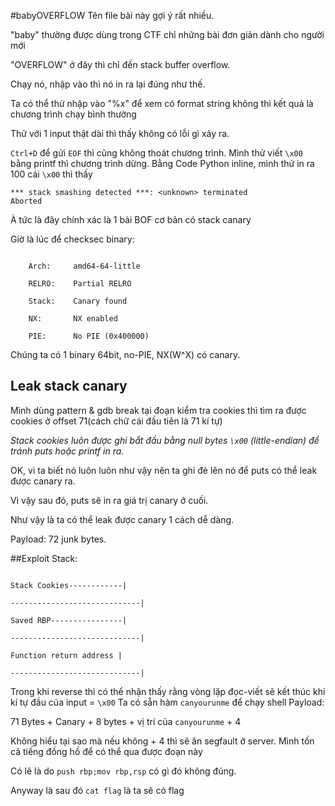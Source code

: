 #babyOVERFLOW
<meta charset="UTF-8">
Tên file bài này gợi ý rất nhiều.

"baby" thường được dùng trong CTF chỉ những bài đơn giản dành cho người mới

"OVERFLOW" ở đây thì chỉ đến stack buffer overflow.

Chạy nó, nhập vào thì nó in ra lại đúng như thế.

Ta có thể thử nhập vào "%x" để xem có format string không thì kết quả là chương trình chạy bình thường

Thử với 1 input thật dài thì thấy không có lỗi gì xảy ra.

`Ctrl+D` để gửi `EOF` thì cũng không thoát chương trình. Mình thử viết `\x00` bằng printf thì chương trình dừng.
Bằng Code Python inline, mình thử in ra 100 cái `\x00` thì thấy

```
*** stack smashing detected ***: <unknown> terminated
Aborted
```

À tức là đây chính xác là 1 bài BOF cơ bản có stack canary

Giờ là lúc để checksec binary:

```

	Arch:     amd64-64-little
	
	RELRO:    Partial RELRO
	
	Stack:    Canary found
	
	NX:       NX enabled
	
	PIE:      No PIE (0x400000)
```

Chúng ta có 1 binary 64bit, no-PIE, NX(W^X) có canary. 

## Leak stack canary
Mình dùng pattern & gdb break tại đoạn kiểm tra cookies thì tìm ra được cookies ở offset 71(cách chữ cái đầu tiên là 71 kí tự)

*Stack cookies luôn được ghi bắt đầu bằng null bytes `\x00` (little-endian) để tránh puts hoặc printf in ra.*

OK, vì ta biết nó luôn luôn như vậy nên ta ghi đè lên nó để puts có thể leak được canary ra.

Vì vậy sau đó, puts sẽ in ra giá trị canary ở cuối.

Như vậy là ta có thể leak được canary 1 cách dễ dàng.

Payload: 
72 junk bytes.

##Exploit
Stack:

```

Stack Cookies------------|
					  
-----------------------------|

Saved RBP----------------|

-----------------------------|

Function return address |

-----------------------------|

```

Trong khi reverse thì có thể nhận thấy rằng vòng lặp đọc-viết sẽ kết thúc khi kí tự đầu của input = `\x00`
Ta có sẵn hàm `canyourunme` để chạy shell
Payload:

71 Bytes + Canary + 8 bytes + vị trí của `canyourunme` + 4

Không hiểu tại sao mà nếu không + 4 thì sẽ ăn segfault ở server. Mình tốn cả tiếng đồng hồ để có thể qua được đoạn này

Có lẽ là do `push rbp;mov rbp,rsp` có gì đó không đúng.

Anyway là sau đó `cat flag` là ta sẽ có flag

</meta>